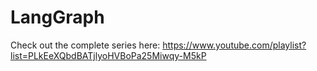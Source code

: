# LangGraph

Check out the complete series here: https://www.youtube.com/playlist?list=PLkEeXQbdBATjlyoHVBoPa25Miwqy-M5kP
